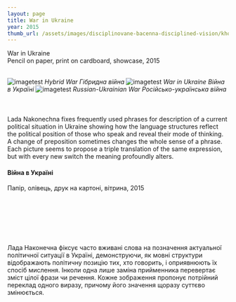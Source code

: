 ```yaml
---
layout: page
title: War in Ukraine
year: 2015
thumb_url: /assets/images/disciplinovane-bacenna-disciplined-vision/kholostenko_web.jpg
---
```


<section markdown="1" class="EN">
War in Ukraine
<br>
Pencil on paper, print on cardboard, showcase, 2015
<br><br>


![imagetest]({{site.baseurl}}/assets/images/war-in-ukraine/war-in-ukr1-min.jpg#30)
*Hybrid War* *Гібридна війна*
![imagetest]({{site.baseurl}}/assets/images/war-in-ukraine/war-in-ukr2-min.jpg#30)
*War in Ukraine* *Війна в Україні*
![imagetest]({{site.baseurl}}/assets/images/war-in-ukraine/war-in-ukr3-min.jpg#30)
*Russian-Ukrainian War* *Російсько-українська війна*
<br><br>
<br><br>
Lada Nakonechna fixes frequently used phrases for description of a current political situation in Ukraine showing how the language structures reflect the political position of those who speak and reveal their mode of thinking. A change of preposition sometimes changes the whole sense of a phrase. Each picture seems to propose a triple translation of the same expression, but with every new switch the meaning profoundly alters.
</section>

<section markdown="1" class="UKR">

#### Війна в Україні

Папір, олівець, друк на картоні, вітрина, 2015
<br><br>
<br><br>
<br><br>
<br><br>
Лада Наконечна фіксує часто вживані слова на позначення актуальної політичної ситуації в Україні, демонструючи, як мовні структури відображають політичну позицію тих, хто говорить, і оприявнюють їх спосіб мислення. Інколи одна лише заміна прийменника перевертає зміст цілої фрази чи речення. Кожне зображення пропонує потрійний переклад одного виразу, причому його значення щоразу суттєво змінюється. 




</section>